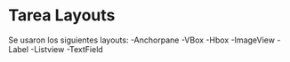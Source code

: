 # Tarea Layouts
Se usaron los siguientes layouts:
-Anchorpane
-VBox
-Hbox
-ImageView
-Label
-Listview
-TextField


